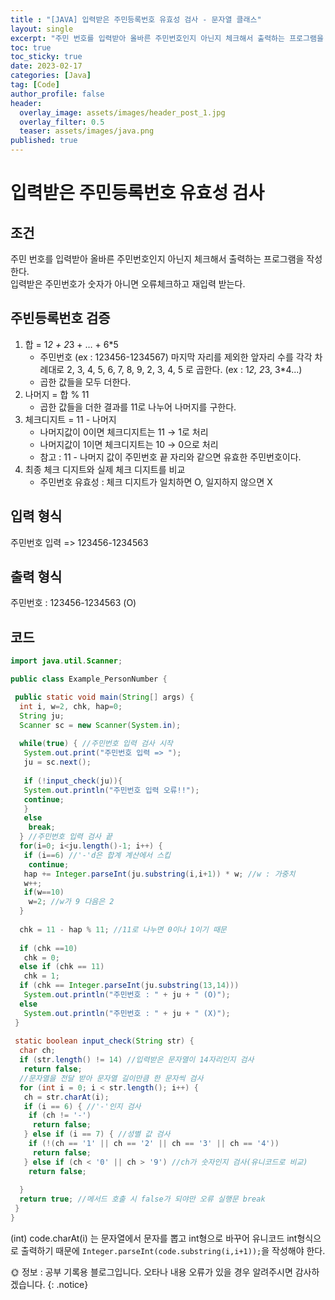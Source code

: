 ```yaml
---
title : "[JAVA] 입력받은 주민등록번호 유효성 검사 - 문자열 클래스"
layout: single
excerpt: "주민 번호를 입력받아 올바른 주민번호인지 아닌지 체크해서 출력하는 프로그램을 작성한다."
toc: true
toc_sticky: true
date: 2023-02-17
categories: [Java]
tag: [Code]
author_profile: false
header:
  overlay_image: assets/images/header_post_1.jpg
  overlay_filter: 0.5 
  teaser: assets/images/java.png
published: true
---
```


# 입력받은 주민등록번호 유효성 검사  

## 조건  
주민 번호를 입력받아 올바른 주민번호인지 아닌지 체크해서 출력하는 프로그램을 작성한다.  
입력받은 주민번호가 숫자가 아니면 오류체크하고 재입력 받는다.

## 주빈등록번호 검증
1. 합 = 1*2 + 2*3 + … + 6*5  
    - 주민번호 (ex : 123456-1234567) 마지막 자리를 제외한 앞자리 수를 각각 차례대로 2, 3, 4, 5, 6, 7, 8, 9, 2, 3, 4, 5 로 곱한다. (ex : 1*2, 2*3, 3*4...)  
    - 곱한 값들을 모두 더한다.  
2. 나머지 = 합 % 11  
    - 곱한 값들을 더한 결과를 11로 나누어 나머지를 구한다.  
3. 체크디지트 = 11 - 나머지  
    - 나머지값이 0이면 체크디지트는 11 → 1로 처리  
    - 나머지값이 1이면 체크디지트는 10 → 0으로 처리  
    - 참고 : 11 - 나머지 값이 주민번호 끝 자리와 같으면 유효한 주민번호이다.  
4. 최종 체크 디지트와 실제 체크 디지트를 비교  
    - 주민번호 유효성 : 체크 디지트가 일치하면 O, 일지하지 않으면 X  

## 입력 형식  
주민번호 입력 => 123456-1234563  

## 출력 형식
주민번호 : 123456-1234563 (O)

## 코드

```java
import java.util.Scanner;

public class Example_PersonNumber {

 public static void main(String[] args) {
  int i, w=2, chk, hap=0;
  String ju;
  Scanner sc = new Scanner(System.in);
  
  while(true) { //주민번호 입력 검사 시작
   System.out.print("주민번호 입력 => ");
   ju = sc.next();
   
   if (!input_check(ju)){
   System.out.println("주민번호 입력 오류!!");
   continue;
   }
   else
    break;
  } //주민번호 입력 검사 끝
  for(i=0; i<ju.length()-1; i++) {
   if (i==6) //'-'d은 합계 계산에서 스킵
    continue;
   hap += Integer.parseInt(ju.substring(i,i+1)) * w; //w : 가중치
   w++;
   if(w==10)
    w=2; //w가 9 다음은 2
  }
  
  chk = 11 - hap % 11; //11로 나누면 0이나 1이기 때문
  
  if (chk ==10)
   chk = 0;
  else if (chk == 11)
   chk = 1;
  if (chk == Integer.parseInt(ju.substring(13,14)))
   System.out.println("주민번호 : " + ju + " (O)");
  else
   System.out.println("주민번호 : " + ju + " (X)");
 }
 
 static boolean input_check(String str) {
  char ch;
  if (str.length() != 14) //입력받은 문자열이 14자리인지 검사
   return false;
  //문자열을 전달 받아 문자열 길이만큼 한 문자씩 검사
  for (int i = 0; i < str.length(); i++) {
   ch = str.charAt(i);
   if (i == 6) { //'-'인지 검사
    if (ch != '-')
     return false;
   } else if (i == 7) { //성별 값 검사
    if (!(ch == '1' || ch == '2' || ch == '3' || ch == '4'))
     return false;
   } else if (ch < '0' || ch > '9') //ch가 숫자인지 검사(유니코드로 비교)
    return false;
   
  }
  return true; //메서드 호출 시 false가 되야만 오류 실행문 break
 }
}
```  
(int) code.charAt(i) 는 문자열에서 문자를 뽑고 int형으로 바꾸어 유니코드 int형식으로 출력하기 때문에 `Integer.parseInt(code.substring(i,i+1));`을 작성해야 한다.  

🌞 정보 : 공부 기록용 블로그입니다. 오타나 내용 오류가 있을 경우 알려주시면 감사하겠습니다.
{: .notice}
